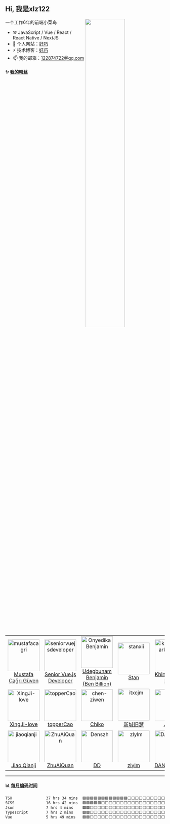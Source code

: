 ## Hi, 我是xlz122

[<img src="https://github-readme-stats.vercel.app/api?username=xlz122&show_icons=true&locale=cn" width="50%" align="right" />](https://metrics.lecoq.io/xlz122#gh-light-mode-only)

一个工作6年的前端小菜鸟

-   :hammer_and_pick: JavaScript / Vue / React / React Native / NextJS
-   🌱 个人网站：[好巧](https://www.xlz122.cn/)
-   ⚡ 技术博客：[好巧](https://blog.csdn.net/weixin_43233914)
-   📫 我的邮箱：122874722@qq.com

#### :sparkles: [我的粉丝](https://github.com/xlz122?tab=followers)

<!--START_SECTION:followers-->
<table>
  <tr>
    <td align="center">
      <a href="https://github.com/mustafacagri">
        <img src="https://avatars2.githubusercontent.com/u/7488394" width="100px;" alt="mustafacagri"/>
      </a>
      <br />
      <a href="https://github.com/mustafacagri">Mustafa Çağrı Güven</a>
    </td>
    <td align="center">
      <a href="https://github.com/seniorvuejsdeveloper">
        <img src="https://avatars2.githubusercontent.com/u/147451557" width="100px;" alt="seniorvuejsdeveloper"/>
      </a>
      <br />
      <a href="https://github.com/seniorvuejsdeveloper">Senior Vue.js Developer</a>
    </td>
    <td align="center">
      <a href="https://github.com/OnyedikaBenjamin">
        <img src="https://avatars2.githubusercontent.com/u/107368386" width="100px;" alt="OnyedikaBenjamin"/>
      </a>
      <br />
      <a href="https://github.com/OnyedikaBenjamin">Udegbunam Benjamin (Ben Billion)</a>
    </td>
    <td align="center">
      <a href="https://github.com/stanxii">
        <img src="https://avatars2.githubusercontent.com/u/1029665" width="100px;" alt="stanxii"/>
      </a>
      <br />
      <a href="https://github.com/stanxii">Stan</a>
    </td>
    <td align="center">
      <a href="https://github.com/khinthandarkyaw98">
        <img src="https://avatars2.githubusercontent.com/u/50408474" width="100px;" alt="khinthandarkyaw98"/>
      </a>
      <br />
      <a href="https://github.com/khinthandarkyaw98">Khin Thandar Kyaw</a>
    </td>
    <td align="center">
      <a href="https://github.com/ChiuMungZitAlexander">
        <img src="https://avatars2.githubusercontent.com/u/22234622" width="100px;" alt="ChiuMungZitAlexander"/>
      </a>
      <br />
      <a href="https://github.com/ChiuMungZitAlexander">Alexander Mung-Zit Chiu</a>
    </td>
    <td align="center">
      <a href="https://github.com/alex-oos">
        <img src="https://avatars2.githubusercontent.com/u/46887064" width="100px;" alt="alex-oos"/>
      </a>
      <br />
      <a href="https://github.com/alex-oos">快乐小王子</a>
    </td>
  </tr>
  <tr>
    <td align="center">
      <a href="https://github.com/XingJi-love">
        <img src="https://avatars2.githubusercontent.com/u/177649500" width="100px;" alt="XingJi-love"/>
      </a>
      <br />
      <a href="https://github.com/XingJi-love">XingJi-love</a>
    </td>
    <td align="center">
      <a href="https://github.com/topperCao">
        <img src="https://avatars2.githubusercontent.com/u/5707142" width="100px;" alt="topperCao"/>
      </a>
      <br />
      <a href="https://github.com/topperCao">topperCao</a>
    </td>
    <td align="center">
      <a href="https://github.com/chen-ziwen">
        <img src="https://avatars2.githubusercontent.com/u/85820568" width="100px;" alt="chen-ziwen"/>
      </a>
      <br />
      <a href="https://github.com/chen-ziwen">Chiko</a>
    </td>
    <td align="center">
      <a href="https://github.com/itxcjm">
        <img src="https://avatars2.githubusercontent.com/u/39694377" width="100px;" alt="itxcjm"/>
      </a>
      <br />
      <a href="https://github.com/itxcjm">新城旧梦</a>
    </td>
    <td align="center">
      <a href="https://github.com/Yy2z">
        <img src="https://avatars2.githubusercontent.com/u/77180909" width="100px;" alt="Yy2z"/>
      </a>
      <br />
      <a href="https://github.com/Yy2z">Julian</a>
    </td>
    <td align="center">
      <a href="https://github.com/wywzixin">
        <img src="https://avatars2.githubusercontent.com/u/22430715" width="100px;" alt="wywzixin"/>
      </a>
      <br />
      <a href="https://github.com/wywzixin">wangyawei</a>
    </td>
    <td align="center">
      <a href="https://github.com/arvsabert">
        <img src="https://avatars2.githubusercontent.com/u/42908592" width="100px;" alt="arvsabert"/>
      </a>
      <br />
      <a href="https://github.com/arvsabert">arvsabert</a>
    </td>
  </tr>
  <tr>
    <td align="center">
      <a href="https://github.com/jiaoqianji">
        <img src="https://avatars2.githubusercontent.com/u/103246345" width="100px;" alt="jiaoqianji"/>
      </a>
      <br />
      <a href="https://github.com/jiaoqianji">Jiao Qianji</a>
    </td>
    <td align="center">
      <a href="https://github.com/ZhuAiQuan">
        <img src="https://avatars2.githubusercontent.com/u/62362232" width="100px;" alt="ZhuAiQuan"/>
      </a>
      <br />
      <a href="https://github.com/ZhuAiQuan">ZhuAiQuan</a>
    </td>
    <td align="center">
      <a href="https://github.com/Denszh">
        <img src="https://avatars2.githubusercontent.com/u/72082506" width="100px;" alt="Denszh"/>
      </a>
      <br />
      <a href="https://github.com/Denszh">DD</a>
    </td>
    <td align="center">
      <a href="https://github.com/zlylm">
        <img src="https://avatars2.githubusercontent.com/u/30686636" width="100px;" alt="zlylm"/>
      </a>
      <br />
      <a href="https://github.com/zlylm">zlylm</a>
    </td>
    <td align="center">
      <a href="https://github.com/DANGXingJie">
        <img src="https://avatars2.githubusercontent.com/u/32971457" width="100px;" alt="DANGXingJie"/>
      </a>
      <br />
      <a href="https://github.com/DANGXingJie">DANGXingJie</a>
    </td>
    <td align="center">
      <a href="https://github.com/995william">
        <img src="https://avatars2.githubusercontent.com/u/59564933" width="100px;" alt="995william"/>
      </a>
      <br />
      <a href="https://github.com/995william">Mr-吴</a>
    </td>
    <td align="center">
      <a href="https://github.com/zjkzwh">
        <img src="https://avatars2.githubusercontent.com/u/42199594" width="100px;" alt="zjkzwh"/>
      </a>
      <br />
      <a href="https://github.com/zjkzwh">zjkzwh</a>
    </td>
  </tr>
</table>
<!--END_SECTION:followers-->

---

#### :bar_chart: [每月编码时间](https://github.com/muety/wakapi)

<!--START_SECTION:waka-->

```txt
TSX               37 hrs 34 mins  🟩🟩🟩🟩🟩🟩🟩🟩🟩🟩🟩🟩⬜⬜⬜⬜⬜⬜⬜⬜⬜⬜⬜⬜⬜   47.01 %
SCSS              16 hrs 42 mins  🟩🟩🟩🟩🟩⬜⬜⬜⬜⬜⬜⬜⬜⬜⬜⬜⬜⬜⬜⬜⬜⬜⬜⬜⬜   20.89 %
Json              7 hrs 4 mins    🟩🟩⬜⬜⬜⬜⬜⬜⬜⬜⬜⬜⬜⬜⬜⬜⬜⬜⬜⬜⬜⬜⬜⬜⬜   08.85 %
Typescript        7 hrs 2 mins    🟩🟩⬜⬜⬜⬜⬜⬜⬜⬜⬜⬜⬜⬜⬜⬜⬜⬜⬜⬜⬜⬜⬜⬜⬜   08.81 %
Vue               5 hrs 49 mins   🟩🟩⬜⬜⬜⬜⬜⬜⬜⬜⬜⬜⬜⬜⬜⬜⬜⬜⬜⬜⬜⬜⬜⬜⬜   07.29 %
```

<!--END_SECTION:waka-->
